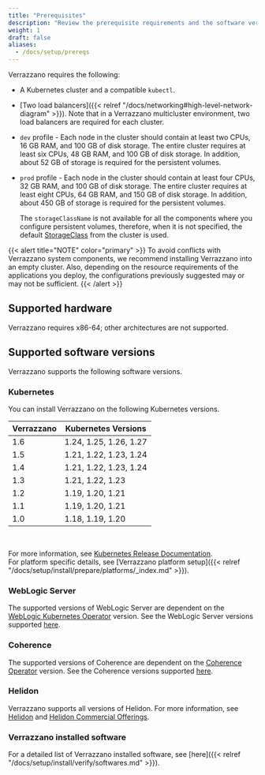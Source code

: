 ```yaml
---
title: "Prerequisites"
description: "Review the prerequisite requirements and the software versions supported by Verrazzano"
weight: 1
draft: false
aliases:
  - /docs/setup/prereqs
---
```



Verrazzano requires the following:
- A Kubernetes cluster and a compatible `kubectl`.
- [Two load balancers]({{< relref "/docs/networking#high-level-network-diagram" >}}). Note that in a Verrazzano multicluster environment, two load balancers are required for each cluster.
- `dev` profile - Each node in the cluster should contain at least two CPUs, 16 GB RAM, and 100 GB of disk storage. The entire cluster requires at least six CPUs, 48 GB RAM, and 100 GB of disk storage. In addition, about 52 GB of storage is required for the persistent volumes.
- `prod` profile - Each node in the cluster should contain at least four CPUs, 32 GB RAM, and 100 GB of disk storage. The entire cluster requires at least eight CPUs, 64 GB RAM, and 150 GB of disk storage. In addition, about 450 GB of storage is required for the persistent volumes.

   The `storageClassName` is not available for all the components where you configure persistent volumes, therefore, when it is not specified, the default [StorageClass](https://kubernetes.io/docs/tasks/administer-cluster/change-default-storage-class/) from the cluster is used.


{{< alert title="NOTE" color="primary" >}}
To avoid conflicts with Verrazzano system components, we recommend installing Verrazzano into an empty cluster. Also, depending on the resource requirements of the applications you deploy, the configurations previously suggested may or may not be sufficient.
{{< /alert >}}

## Supported hardware
Verrazzano requires x86-64; other architectures are not supported.

## Supported software versions
Verrazzano supports the following software versions.

### Kubernetes
You can install Verrazzano on the following Kubernetes versions.

| Verrazzano | Kubernetes Versions    |
|------------|------------------------|
| 1.6        | 1.24, 1.25, 1.26, 1.27 |
| 1.5        | 1.21, 1.22, 1.23, 1.24 |
| 1.4        | 1.21, 1.22, 1.23, 1.24 |
| 1.3        | 1.21, 1.22, 1.23       |
| 1.2        | 1.19, 1.20, 1.21       |
| 1.1        | 1.19, 1.20, 1.21       |
| 1.0        | 1.18, 1.19, 1.20       |

<br>

For more information, see [Kubernetes Release Documentation](https://kubernetes.io/releases/).
<br>For platform specific details, see [Verrazzano platform setup]({{< relref "/docs/setup/install/prepare/platforms/_index.md" >}}).

### WebLogic Server
The supported versions of WebLogic Server are dependent on the [WebLogic Kubernetes Operator](https://oracle.github.io/weblogic-kubernetes-operator/) version.
See the WebLogic Server versions supported [here](https://oracle.github.io/weblogic-kubernetes-operator/introduction/prerequisites/introduction/).


### Coherence
The supported versions of Coherence are dependent on the [Coherence Operator](https://oracle.github.io/coherence-operator/docs/latest/#/about/01_overview) version.
See the Coherence versions supported [here](https://oracle.github.io/coherence-operator/docs/latest/#/docs/installation/01_installation).

### Helidon
Verrazzano supports all versions of Helidon.  For more information, see [Helidon](https://helidon.io) and
 [Helidon Commercial Offerings](https://support.oracle.com/knowledge/Middleware/2645279_1.html).

### Verrazzano installed software

For a detailed list of Verrazzano installed software, see [here]({{< relref "/docs/setup/install/verify/softwares.md" >}}).
